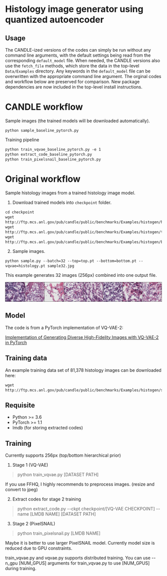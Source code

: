 # Histology image generator using quantized autoencoder

## Usage

The CANDLE-ized versions of the codes can simply be run without any command line arguments, with the default settings being read from the corresponding `default_model` file.
When needed, the CANDLE versions also use the `fetch_file` methods, which store the data in the top-level `Data/Examples` directory.
Any keywords in the `default_model` file can be overwritten with the appropriate command line argument.
The orginal codes and workflow below are preserved for comparison.
New package dependencies are now included in the top-level install instructions.

# CANDLE workflow

Sample images (the trained models will be downloaded automatically).
```
python sample_baseline_pytorch.py
```
Training pipeline
```
python train_vqvae_baseline_pytorch.py -e 1
python extract_code_baseline_pytorch.py
python train_pixelsnail_baseline_pytorch.py
```

# Original workflow

Sample histology images from a trained histology image model.

1. Download trained models into `checkpoint` folder.

```
cd checkpoint
wget http://ftp.mcs.anl.gov/pub/candle/public/benchmarks/Examples/histogen/histology.pt
wget http://ftp.mcs.anl.gov/pub/candle/public/benchmarks/Examples/histogen/top.pt
wget http://ftp.mcs.anl.gov/pub/candle/public/benchmarks/Examples/histogen/bottom.pt
```

2. Sample images.

```
python sample.py --batch=32 --top=top.pt --bottom=bottom.pt --vqvae=histology.pt sample32.jpg
```

This example generates 32 images (256px) combined into one output file.

![Generated histology image samples](sample32.jpg)

## Model

The code is from a PyTorch implementation of VQ-VAE-2:

[Implementation of Generating Diverse High-Fidelity Images with VQ-VAE-2 in PyTorch](https://github.com/rosinality/vq-vae-2-pytorch)


## Training data

An example training data set of 81,378 histology images can be downloaded here:

```
wget http://ftp.mcs.anl.gov/pub/candle/public/benchmarks/Examples/histogen/svs_png.zip
```

## Requisite

* Python >= 3.6
* PyTorch >= 1.1
* lmdb (for storing extracted codes)

## Training

Currently supports 256px (top/bottom hierarchical prior)

1. Stage 1 (VQ-VAE)

> python train_vqvae.py [DATASET PATH]

If you use FFHQ, I highly recommends to preprocess images. (resize and convert to jpeg)

2. Extract codes for stage 2 training

> python extract_code.py --ckpt checkpoint/[VQ-VAE CHECKPOINT] --name [LMDB NAME] [DATASET PATH]

3. Stage 2 (PixelSNAIL)

> python train_pixelsnail.py [LMDB NAME]

Maybe it is better to use larger PixelSNAIL model. Currently model size is reduced due to GPU constraints.

train_vqvae.py and vqvae.py supports distributed training. You can use --n_gpu [NUM_GPUS] arguments for train_vqvae.py to use [NUM_GPUS] during training.
